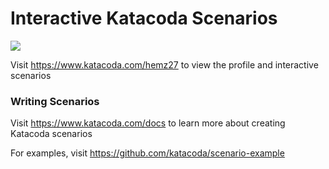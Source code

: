 # Interactive Katacoda Scenarios

[![](http://shields.katacoda.com/katacoda/hemz27/count.svg)](https://www.katacoda.com/hemz27 "Get your profile on Katacoda.com")

Visit https://www.katacoda.com/hemz27 to view the profile and interactive scenarios

### Writing Scenarios
Visit https://www.katacoda.com/docs to learn more about creating Katacoda scenarios

For examples, visit https://github.com/katacoda/scenario-example
